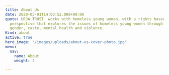 ```yaml
---
title: About Us
date: 2020-05-01T14:03:52.000+00:00
quote: URJA TRUST  works with homeless young women, with a rights based intersectional
  perspective that explores the issues of homeless young women through the lens of
  gender, caste, mental health and violence.
Kind: about
active: true
hero_image: "/images/uploads/about-us-cover-photo.jpg"
menu:
  nav:
    name: About
    weight: 2

---
```

